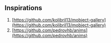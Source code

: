 ## Inspirations

1. [https://github.com/kolibril13/mobject-gallery](https://github.com/kolibril13/mobject-gallery)
2. [https://github.com/pedrovhb/anims](https://github.com/pedrovhb/anims)
